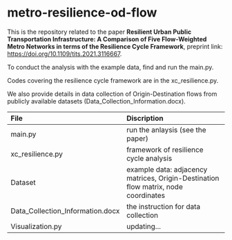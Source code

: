 # metro-resilience-od-flow
This is the repository related to the paper **Resilient Urban Public Transportation Infrastructure: A Comparison of Five Flow-Weighted Metro Networks in terms of the Resilience Cycle Framework**, preprint link: https://doi.org/10.1109/tits.2021.3116667.

To conduct the analysis with the example data, find and run the main.py.  

Codes covering the resilience cycle framework are in the xc_resilience.py.

We also provide details in data collection of Origin-Destination flows from publicly available datasets (Data_Collection_Information.docx).

| File | Discription |
| :-----| :---- |
| main.py | run the anlaysis (see the paper) |
| xc_resilience.py | framework of resilience cycle analysis |
| Dataset | example data: adjacency matrices, Origin-Destination flow matrix, node coordinates |
| Data_Collection_Information.docx | the instruction for data collection |
| Visualization.py | updating... |

